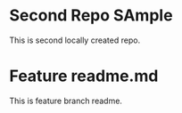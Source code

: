 # Second Repo SAmple
 This is second locally created repo.

 # Feature readme.md
 This is feature branch readme.
